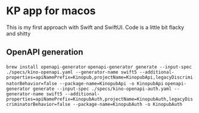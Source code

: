 # KP app for macos

This is my first approach with Swift and SwiftUI.
Code is a little bit flacky and shitty

## OpenAPI generation

`brew install openapi-generator`
`openapi-generator generate --input-spec ./specs/kino-openapi.yaml --generator-name swift5 --additional-properties=apiNamePrefix=Kinopub,projectName=KinopubApi,legacyDiscriminatorBehavior=false --package-name=KinopubApi -o KinopubApi`
`openapi-generator generate --input-spec ./specs/kino-openapi-auth.yaml --generator-name swift5 --additional-properties=apiNamePrefix=KinopubAuth,projectName=KinopubAuth,legacyDiscriminatorBehavior=false --package-name=KinopubAuth -o KinopubAuth`

